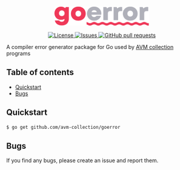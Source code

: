 <p align="center">
	<img width="250px" src="res/logo.png">
</p>

<p align="center">
	<a href="./LICENSE">
		<img alt="License" src="https://img.shields.io/badge/license-GPL v3-26c374?style=for-the-badge">
	</a>
	<a href="https://github.com/avm-collection/agen/issues">
		<img alt="Issues" src="https://img.shields.io/github/issues/avm-collection/agen?style=for-the-badge&color=4f79e4">
	</a>
	<a href="https://github.com/avm-collection/agen/pulls">
		<img alt="GitHub pull requests" src="https://img.shields.io/github/issues-pr/avm-collection/agen?style=for-the-badge&color=4f79e4">
	</a>
</p>

A compiler error generator package for Go used by [AVM collection](https://github.com/avm-collection) programs

## Table of contents
* [Quickstart](#quickstart)
* [Bugs](#bugs)

## Quickstart
```sh
$ go get github.com/avm-collection/goerror
```

## Bugs
If you find any bugs, please create an issue and report them.
